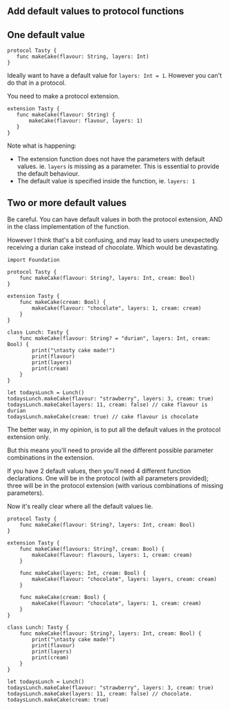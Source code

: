 ## Add default values to protocol functions

## One default value
```
protocol Tasty {
   func makeCake(flavour: String, layers: Int)
}
```

Ideally want to have a default value for `layers: Int = 1`. However you can't do that in a protocol.

You need to make a protocol extension.

```
extension Tasty {
   func makeCake(flavour: String) {
       makeCake(flavour: flavour, layers: 1)
   }
}
```

Note what is happening:
* The extension function does not have the parameters with default values. ie. `layers` is missing as a parameter. This is essential to provide the default behaviour.
* The default value is specified inside the function, ie. `layers: 1`


## Two or more default values

Be careful. You can have default values in both the protocol extension, AND in the class implementation of the function.

However I think that's a bit confusing, and may lead to users unexpectedly receiving a durian cake instead of chocolate. Which would be devastating.

```
import Foundation

protocol Tasty {
    func makeCake(flavour: String?, layers: Int, cream: Bool)
}

extension Tasty {
    func makeCake(cream: Bool) {
        makeCake(flavour: "chocolate", layers: 1, cream: cream)
    }
}

class Lunch: Tasty {
    func makeCake(flavour: String? = "durian", layers: Int, cream: Bool) {
        print("\ntasty cake made!")
        print(flavour)
        print(layers)
        print(cream)
    }
}

let todaysLunch = Lunch()
todaysLunch.makeCake(flavour: "strawberry", layers: 3, cream: true)
todaysLunch.makeCake(layers: 11, cream: false) // cake flavour is durian
todaysLunch.makeCake(cream: true) // cake flavour is chocolate
```

The better way, in my opinion, is to put all the default values in the protocol extension only.

But this means you'll need to provide all the different possible parameter combinations in the extension. 

If you have 2 default values, then you'll need 4 different function declarations. One will be in the protocol (with all parameters provided); three will be in the protocol extension (with various combinations of missing parameters).

Now it's really clear where all the default values lie. 

```
protocol Tasty {
    func makeCake(flavour: String?, layers: Int, cream: Bool)
}

extension Tasty {
    func makeCake(flavours: String?, cream: Bool) {
        makeCake(flavour: flavours, layers: 1, cream: cream)
    }
    
    func makeCake(layers: Int, cream: Bool) {
        makeCake(flavour: "chocolate", layers: layers, cream: cream)
    }
    
    func makeCake(cream: Bool) {
        makeCake(flavour: "chocolate", layers: 1, cream: cream)
    }
}

class Lunch: Tasty {
    func makeCake(flavour: String?, layers: Int, cream: Bool) {
        print("\ntasty cake made!")
        print(flavour)
        print(layers)
        print(cream)
    }
}

let todaysLunch = Lunch()
todaysLunch.makeCake(flavour: "strawberry", layers: 3, cream: true)
todaysLunch.makeCake(layers: 11, cream: false) // chocolate. 
todaysLunch.makeCake(cream: true)
```






